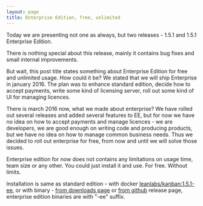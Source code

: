 ```yaml
---
layout: page
title: Enterprise Edition, free, unlimited
---
```


Today we are presenting not one as always, but two releases - 1.5.1 and 1.5.1 Enterprise Edition.

There is nothing special about this release, mainly it contains bug fixes and small internal improvements.

But wait, this post title states something about Enterprise Edition for free and unlimited usage. How could it be?
We stated that we will ship Enterprise in january 2016. The plan was to enhance standard edition, 
decide how to accept payments, write some kind of licensing server, roll out some kind of UI for managing licences.

There is march 2016 now, what we made about enterprise? We have rolled out several releases and added several features to EE, but for now we have no idea on how to accept payments and manage licences - we are developers, we are good enough on writing code and producing products, but we have no idea on how to manage common business needs. 
Thus we decided to roll out enterprise for free, from now and until we will solve those issues. 

Enterprise edition for now does not contains any limitations on usage time, team size or any other. 
You could just install it and use. For free. Without limits. 

Installation is same as standard edition - 
with docker [leanlabs/kanban:1.5.1-ee](https://hub.docker.com/r/leanlabs/kanban), 
or with binary - [from downloads page](http://kanban.leanlabs.io/download-ee) or [from github](https://github.com/leanlabsio/kanban/releases/tag/1.5.1) release page, enterprise edition binaries are with "-ee" suffix.

